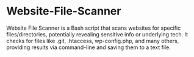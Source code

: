 # Website-File-Scanner
Website File Scanner is a Bash script that scans websites for specific files/directories, potentially revealing sensitive info or underlying tech. It checks for files like .git, .htaccess, wp-config.php, and many others, providing results via command-line and saving them to a text file.
